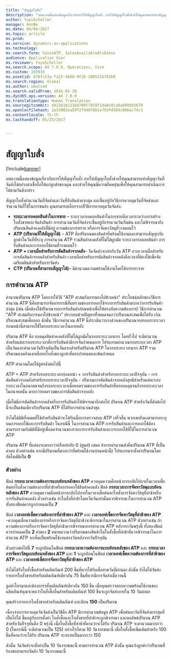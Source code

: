 ```yaml
---
title: "สัญญาใบสั่ง"
description: "บทความนี้แสดงข้อมูลเกี่ยวกับการให้สัญญาใบสั่ง การให้สัญญาใบสั่งช่วยให้คุณสามารถทำสัญญาวันที่จัดส่งได้อย่างน่าเชื่อถือให้แก่ลูกค้าของคุณ และช่วยให้คุณมีความยืดหยุ่นเพื่อให้คุณสามารถดำเนินการได้ตามวันดังกล่าว"
author: YuyuScheller
manager: AnnBe
ms.date: 04/04/2017
ms.topic: article
ms.prod: 
ms.service: dynamics-ax-applications
ms.technology: 
ms.search.form: SalesATP, SalesAvailableDlvDates
audience: Application User
ms.reviewer: YuyuScheller
ms.search.scope: AX 7.0.0, Operations, Core
ms.custom: 193933
ms.assetid: 676fc53a-fa25-4688-9f26-1005316763b8
ms.search.region: Global
ms.author: omulvad
ms.search.validFrom: 2016-02-28
ms.dyn365.ops.version: AX 7.0.0
ms.translationtype: Human Translation
ms.sourcegitcommit: d421b161216d700f7819f1da8c0ca8ad089b5670
ms.openlocfilehash: 2e55082ea59f2f94076b1a793fd589c806ac74c1
ms.contentlocale: th-th
ms.lasthandoff: 05/25/2017


---
```


# <a name="order-promising"></a>สัญญาใบสั่ง

[!include[banner](../includes/banner.md)]


บทความนี้แสดงข้อมูลเกี่ยวกับการให้สัญญาใบสั่ง การให้สัญญาใบสั่งช่วยให้คุณสามารถทำสัญญาวันที่จัดส่งได้อย่างน่าเชื่อถือให้แก่ลูกค้าของคุณ และช่วยให้คุณมีความยืดหยุ่นเพื่อให้คุณสามารถดำเนินการได้ตามวันดังกล่าว

สัญญาใบสั่งคำนวณวันที่จัดส่งและวันที่รับสินค้าแรกสุด และขึ้นอยู่กับวิธีการควบคุมวันที่จัดส่งและจำนวนวันที่ใช้ในการขนส่ง คุณสามารถเลือกจากสี่วิธีการควบคุมวันจัดส่ง:

-   **ระยะเวลารอคอยสินค้าในการขาย** – ระยะเวลารอคอยสินค้าในการขายคือเวลาระหว่างการสร้างใบสั่งขายและจัดส่งสินค้า การคำนวณวันที่จัดส่งจะขึ้นอยู่กับจำนวนวันเริ่มต้น และไม่พิจารณาถึงปริมาณสินค้าคงคลังที่มีอยู่ ความต้องการทราบ หรือการจัดหาวัสดุที่วางแผนไว้
-   **ATP (ปริมาณที่ให้สัญญาได้)** – ATP คือปริมาณของสินค้าที่พร้อมใช้งานและสามารถสัญญากับลูกค้าในวันที่ที่ระบุ การคำนวณ ATP รวมสินค้าคงคลังที่ไม่ได้ผูกมัด ระยะเวลารอคอยสินค้า การรับสินค้าและการออกใช้ตามที่วางแผนไว้
-   **ATP + เวลาเผื่อสำหรับการตัดสินค้าจากคลัง**– วันจัดส่งจะเท่ากับวัน ATP บวกเวลาเผื่อสำหรับการตัดสินค้าจากคลังสำหรับสินค้า เวลาเผื่อสำหรับการตัดสินค้าจากคลังคือเวลาที่ต้องใช้เพื่อจัดเตรียมสินค้าสำหรับการจัดส่ง
-   **CTP (ปริมาณที่สามารถสัญญาได้)**– มีคำนวณความพร้อมใช้งานโดยใช้การกระจาย

## <a name="atp-calculations"></a>การคำนวณ ATP
คำนวณปริมาณ ATP โดยการใช้วิธี "ATP สะสมกับการมองไปข้างหน้า" ประโยชน์หลักของวิธีการคำนวณ ATP นี้คือสามารถจัดการกรณีที่ผลรวมของการออกใช้จากการรับสินค้ามากกว่าการรับสินค้าล่าสุด (เช่น เมื่อต้องใช้ปริมาณจากการรับสินค้าก่อนหน้าเพื่อให้ตรงกับความต้องการ) วิธีการคำนวณ "ATP สะสมกับการมองไปข้างหน้า" ประกอบด้วยปัญหาทั้งหมดจนกว่าปริมาณสะสมเพื่อได้รับ เกินปริมาณสะสมเพื่อออก ดังนั้น วิธีการคำนวณ ATP นี้ประเมินว่าบางส่วนของปริมาณจากรอบระยะเวลาก่อนหน้านี้สามารถใช้ในรอบระยะเวลาในภายหลัง  

ปริมาณ ATP คือ ยอดดุลสินค้าคงคลังที่ไม่ได้ผูกมัดในรอบระยะเวลาแรก โดยทั่วไป จะมีคำนวณสำหรับแต่ละรอบระยะเวลาที่การรับสินค้ามีการจัดกำหนดการ โปรแกรมคำนวณรอบระยะเวลา ATP เป็นวันและคำนวณวันปัจจุบันเป็นวันแรกสำหรับปริมาณ ATP ในรอบระยะเวลาแรก ATP รวมปริมาณคงคลังคงเหลือลบใบสั่งของลูกค้าที่ครบกำหนดและพ้นกำหนด  

ATP คำนวณโดยใช้สูตรดังต่อไปนี้  

ATP = ATP สำหรับรอบระยะเวลาก่อนหน้า + การรับสินค้าสำหรับรอบระยะเวลาปัจจุบัน - การตัดสินค้าจากคลังสำหรับรอบระยะเวลาปัจจุบัน - ปริมาณการตัดสินค้าจากคลังสุทธิสำหรับแต่ละรอบระยะเวลาในอนาคตจนถึงรอบระยะเวลาเมื่อยอดรวมของการรับสินค้าที่ครอบคลุมจนถึงรอบระยะเวลาในอนาคตนั้น มากกว่ายอดรวมของการตัดสินค้าจากคลัง  

เมื่อไม่มีการตัดสินค้าจากคลังหรือการรับสินค้าให้พิจารณาอีกต่อไป ปริมาณ ATP สำหรับวันที่ดังต่อไปนี้จะเป็นเช่นเดียวกับปริมาณ ATP ที่ได้รับการคำนวณล่าสุด  

ถ้าไม่ใช่มิติทั้งหมดที่ใช้สำหรับสินค้าจะได้รับเมื่อการตรวจสอบ ATP เสร็จสิ้น พวกเขายังคงสามารถระบุบนการออกใช้และการรับสินค้า ในกรณีนี้ ในการคำนวณ ATP การรับสินค้าและการออกใช้ต้องสามารถรวมกับมิติที่มีอยู่เพื่อลดจำนวนของรายการการรับสินค้าและการออกใช้ที่ใช้ในการคำนวณ ATP  

ปริมาณ ATP ที่แสดงจะมากกว่าหรือเท่ากับ 0 (ศูนย์) เสมอ ถ้าการคำนวณส่งคืนปริมาณ ATP ที่เป็นค่าลบ ตัวอย่างเช่น หากมีปริมาณที่มากกว่าที่พร้อมใช้งานก่อนหน้านี้) โปรแกรมจะตั้งค่าปริมาณโดยอัตโนมัติเป็น **0**

### <a name="example"></a>ตัวอย่าง

ฟิลด์ **กรอบเวลาความต้องการแบบย้อนหลังของ ATP** ควบคุมความคืบหน้าการกลับไปภายในเวลาเพื่อค้นหาใบสั่งความต้องการที่ล่าช้าหรือการออกใช้สินค้าคงคลัง ฟิลด์ **กรอบเวลาการจัดหาวัสดุแบบย้อนหลังของ ATP** ควบคุมความคืบหน้าการกลับไปภายในเวลาเพื่อค้นหาใบสั่งการจัดหาวัสดุที่ล่าช้าหรือการรับสินค้าคงคลัง ตัวอย่างเช่น ถ้าใบสั่งที่ล่าช้าโดยเจ็ดวันเท่านั้นควรพิจารณาในการคำนวณ ATP ทั้งสองฟิลด์ควรถูกกำหนดเป็น **7**  

ฟิลด์ **เวลาออฟเซ็ตความต้องการที่ล่าช้าของ ATP** และ **เวลาออฟเซ็ตการจัดหาวัสดุที่ล่าช้าของ ATP** -ควบคุมเมื่อความต้องการหรือการจัดหาวัสดุที่ล่าช้าจะพิจารณาในการคำนวณ ATP ตัวอย่างเช่น ถ้าความต้องการหรือการจัดหาวัสดุที่ล่าช้าควรพิจารณาการคำนวณ ATP หลังจากวันพรุ่งนี้ ทั้งสองฟิลด์ควรกำหนดเป็น **2** ค่าของ **2** หมายความว่าปริมาณของสินค้าในใบสั่งซื้อที่ล่าช้าที่ควรพิจารณาในการคำนวณ ATP จะเห็นเป็นพร้อมใช้งานสองวันหลังจากวันปัจจุบัน  

ตัวอย่างต่อไปนี้ **7** จะถูกป้อนในฟิลด์ **กรอบเวลาความต้องการแบบย้อนหลังของ ATP** และ **กรอบเวลาการจัดหาวัสดุแบบย้อนหลังของ ATP** และ **1** จะถูกป้อนในฟิลด์ **เวลาออฟเซ็ตความต้องการที่ล่าช้าของ ATP** และ **เวลาออฟเซ็ตการจัดหาวัสดุที่ล่าช้าของ ATP**  

ยังไม่ได้รับใบสั่งซื้อสำหรับผลิตภัณฑ์ 200 ชิ้นที่ควรได้รับเมื่อสามวันที่ผ่านมา ดังนั้น ยังไม่ได้จัดส่งรายการใบสั่งขายสำหรับผลิตภัณฑ์เดียวกัน 75 ชิ้นที่ควรมีการจัดส่งเมื่อวานนี้  

ลูกค้าโทรมาและต้องการรสั่งผลิตภัณฑ์เดียวกัน 150 ชิ้น เมื่อคุณตรวจสอบความพร้อมใช้งานของผลิตภัณฑ์คุณจะพบว่าใบสั่งซื้ออื่นสำหรับผลิตภัณฑ์ 100 ชิ้นจะถูกจัดส่งภายใน 10 วันต่อมา  

คุณสร้างรายการใบสั่งขายสำหรับผลิตภัณฑ์ และป้อน **150** เป็นปริมาณ  

เนื่องจากการควบคุมวันจัดส่งเป็นวิธีคือ ATP มีการคำนวณข้อมูล ATP เพื่อค้นหาวันที่จัดส่งแรกสุดที่เป็นไปได้ ขึ้นอยู่กับการตั้งค่า ใบสั่งซื้อและใบสั่งขายที่ล่าช้าจะถูกพิจารณา และผลลัพธ์ปริมาณ ATP สำหรับวันปัจจุบันคือ 0 พรุ่งนี้ เมื่อใบสั่งซื้อที่ล่าช้าที่คาดว่าจะได้รับ ปริมาณ ATP จะคำนวณมากกว่า 0 (ในกรณีนี้ จะมีคำนวณเป็น 125) อย่างไรก็ตาม 10 วันจากขณะนี้ เมื่อใบสั่งซื้อเพิ่มเติมสำหรับ 100 ชิ้นที่คาดว่าจะได้รับ ปริมาณ ATP จะกลายเป็นมากกว่า 150  

ดังนั้น วันจัดส่งจะตั้งค่าเป็น 10 วันจากขณะนี้ ตามการคำนวณ ATP ดังนั้น คุณแจ้งลูกค้าว่าปริมาณที่ร้องขอสามารถจัดส่ง 10 วันจากขณะนี้




